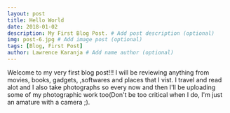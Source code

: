 ```yaml
---
layout: post
title: Hello World
date: 2018-01-02
description: My First Blog Post. # Add post description (optional)
img: post-6.jpg # Add image post (optional)
tags: [Blog, First Post]
author: Lawrence Karanja # Add name author (optional)
---
```


Welcome to my very first blog post!!!
I will be reviewing anything from movies, books, gadgets, ,softwares and places that I vist. I travel and read alot and I also take photographs
so every now and then I'll be uploading some of my photographic work too(Don't be too critical when I do, I'm just an amature with a camera ;). 
